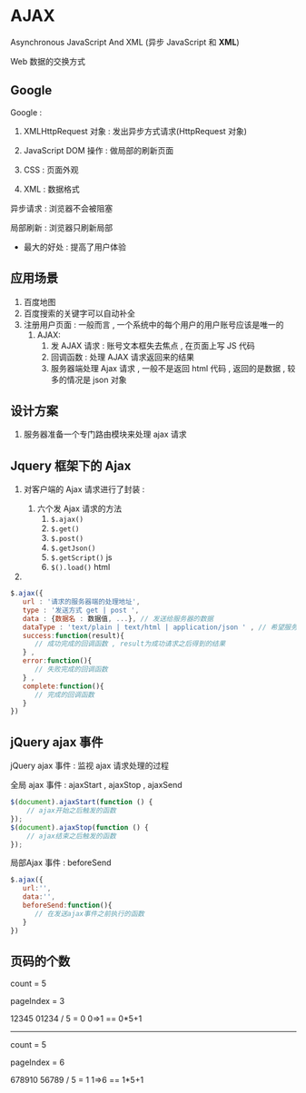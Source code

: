 # AJAX

Asynchronous JavaScript And XML (异步 JavaScript 和 **XML**)

Web 数据的交换方式

## Google

Google :

1. XMLHttpRequest 对象 : 发出异步方式请求(HttpRequest 对象)

2. JavaScript DOM 操作 : 做局部的刷新页面

3. CSS : 页面外观

4. XML : 数据格式

异步请求 : 浏览器不会被阻塞

局部刷新 : 浏览器只刷新局部

-   最大的好处 : 提高了用户体验

## 应用场景

1. 百度地图
2. 百度搜索的关键字可以自动补全
3. 注册用户页面 : 一般而言 , 一个系统中的每个用户的用户账号应该是唯一的
    1. AJAX:
        1. 发 AJAX 请求 : 账号文本框失去焦点 , 在页面上写 JS 代码
        2. 回调函数 : 处理 AJAX 请求返回来的结果
        3. 服务器端处理 Ajax 请求 , 一般不是返回 html 代码 , 返回的是数据 , 较多的情况是 json 对象

## 设计方案

1. 服务器准备一个专门路由模块来处理 ajax 请求

## Jquery 框架下的 Ajax

1. 对客户端的 Ajax 请求进行了封装 :

    1. 六个发 Ajax 请求的方法
        1. `$.ajax()`
        2. `$.get()`
        3. `$.post()`
        4. `$.getJson()`
        5. `$.getScript()` js
        6. `$().load()` html

2.

```js
$.ajax({
   url : '请求的服务器端的处理地址',
   type : '发送方式 get | post ',
   data : {数据名 : 数据值, ...}, // 发送给服务器的数据
   dataType : 'text/plain | text/html | application/json ' , // 希望服务器发回来的数据的类型
   success:function(result){
      // 成功完成的回调函数 , result为成功请求之后得到的结果
   } ,
   error:function(){
      // 失败完成的回调函数
   } ,
   complete:function(){
      // 完成的回调函数
   }
})
```

## jQuery ajax 事件

jQuery ajax 事件 : 监视 ajax 请求处理的过程

全局 ajax 事件 : ajaxStart , ajaxStop , ajaxSend

```js
$(document).ajaxStart(function () {
	// ajax开始之后触发的函数
});
$(document).ajaxStop(function () {
	// ajax结束之后触发的函数
});
```

局部Ajax 事件 : beforeSend
```js
$.ajax({
   url:'',
   data:'',
   beforeSend:function(){
      // 在发送ajax事件之前执行的函数
   }
})
```

## 页码的个数 
count = 5 

pageIndex = 3

12345   01234 / 5 = 0   0=>1 == 0*5+1

----

count = 5 

pageIndex = 6

678910   56789 / 5 = 1  1=>6 == 1*5+1
